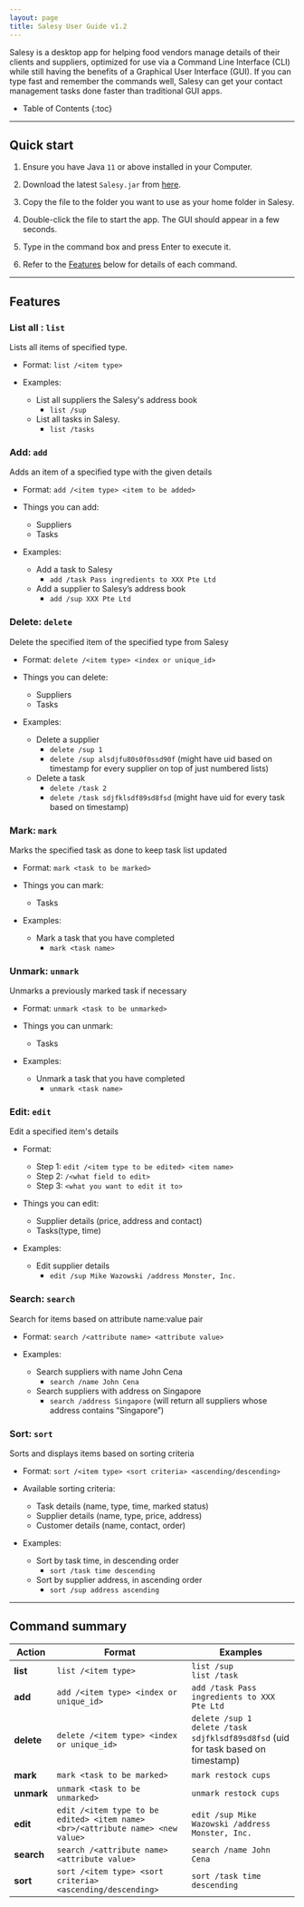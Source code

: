 ```yaml
---
layout: page
title: Salesy User Guide v1.2
---
```


Salesy is a desktop app for helping food vendors manage details of their clients and suppliers, optimized for use via a Command Line Interface (CLI) while still having the benefits of a Graphical User Interface (GUI). If you can type fast and remember the commands well, Salesy can get your contact management tasks done faster than traditional GUI apps.

* Table of Contents
  {:toc}

--------------------------------------------------------------------------------------------------------------------

## Quick start

1. Ensure you have Java `11` or above installed in your Computer.

1. Download the latest `Salesy.jar` from [here](https://github.com/AY2223S1-CS2103T-W08-4/tp/releases).

1. Copy the file to the folder you want to use as your home folder in Salesy.

1. Double-click the file to start the app. The GUI should appear in a few seconds.

1. Type in the command box and press Enter to execute it.

1. Refer to the [Features](#features) below for details of each command.

--------------------------------------------------------------------------------------------------------------------

## Features


### List all : `list`

Lists all items of specified type.

- Format: `list /<item type>`

- Examples:
    - List all suppliers the Salesy's address book
        - `list /sup`
    - List all tasks in Salesy.
        - `list /tasks`


### Add: `add`

Adds an item of a specified type with the given details

- Format: `add /<item type> <item to be added>`

- Things you can add:
    - Suppliers
    - Tasks

- Examples:
    - Add a task to Salesy
        - `add /task Pass ingredients to XXX Pte Ltd`
    - Add a supplier to Salesy’s address book
        - `add /sup XXX Pte Ltd`


### Delete: `delete`

Delete the specified item of the specified type from Salesy

- Format: `delete /<item type> <index or unique_id>`

- Things you can delete:
    - Suppliers
    - Tasks

- Examples:
    - Delete a supplier
        - `delete /sup 1`
        - `delete /sup alsdjfu80s0f0ssd90f` (might have uid based on timestamp for every supplier on top of just numbered lists)
    - Delete a task
        - `delete /task 2`
        - `delete /task sdjfklsdf89sd8fsd` (might have uid for every task based on timestamp)


### Mark: `mark`

Marks the specified task as done to keep task list updated

- Format: `mark <task to be marked>`

- Things you can mark:
    - Tasks

- Examples:
    - Mark a task that you have completed
        - `mark <task name>`


### Unmark: `unmark`

Unmarks a previously marked task if necessary

- Format: `unmark <task to be unmarked>`

- Things you can unmark:
    - Tasks

- Examples:
    - Unmark a task that you have completed
        - `unmark <task name>`


### Edit: `edit`

Edit a specified item's details

- Format:
    - Step 1: `edit /<item type to be edited> <item name>`
    - Step 2: `/<what field to edit>`
    - Step 3: `<what you want to edit it to>`

- Things you can edit:
    - Supplier details (price, address and contact)
    - Tasks(type, time)

- Examples:
    - Edit supplier details
        - `edit /sup Mike Wazowski /address Monster, Inc.`


### Search: `search`

Search for items based on attribute name:value pair

- Format: `search /<attribute name> <attribute value>`

- Examples:
    - Search suppliers with name John Cena
        - `search /name John Cena`
    - Search suppliers with address on Singapore
        - `search /address Singapore` (will return all suppliers whose address contains “Singapore”)


### Sort: `sort`

Sorts and displays items based on sorting criteria

- Format: `sort /<item type> <sort criteria> <ascending/descending>`

- Available sorting criteria:
    - Task details (name, type, time, marked status)
    - Supplier details (name, type, price, address)
    - Customer details (name, contact, order)

- Examples:
    - Sort by task time, in descending order
        - `sort /task time descending`
    - Sort by supplier address, in ascending order
        - `sort /sup address ascending`

--------------------------------------------------------------------------------------------------------------------

## Command summary

| Action     | Format                                                                         | Examples                                                                              |
|------------|--------------------------------------------------------------------------------|---------------------------------------------------------------------------------------|
| **list**   | `list /<item type>`                                                            | `list /sup`<br>`list /task`                                                           |
| **add**    | `add /<item type> <index or unique_id>`                                        | `add /task Pass ingredients to XXX Pte Ltd`                                           |
| **delete** | `delete /<item type> <index or unique_id>`                                     | `delete /sup 1`<br>`delete /task sdjfklsdf89sd8fsd` (uid for task based on timestamp) |
| **mark**   | `mark <task to be marked>`                                                     | `mark restock cups`                                                                   |
| **unmark** | `unmark <task to be unmarked>`                                                 | `unmark restock cups`                                                                 |
| **edit**   | `edit /<item type to be edited> <item name> <br>/<attribute name> <new value>` | `edit /sup Mike Wazowski /address Monster, Inc.`                                      |
| **search** | `search /<attribute name> <attribute value>`                                   | `search /name John Cena`                                                              |
| **sort**   | `sort /<item type> <sort criteria> <ascending/descending>`                     | `sort /task time descending`                                                          |
